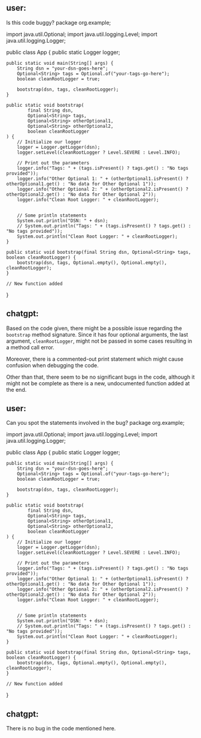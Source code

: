 

## user: 

Is this code buggy?
package org.example;

import java.util.Optional;
import java.util.logging.Level;
import java.util.logging.Logger;

public class App
{
    public static Logger logger;

    public static void main(String[] args) {
        String dsn = "your-dsn-goes-here";
        Optional<String> tags = Optional.of("your-tags-go-here");
        boolean cleanRootLogger = true;

        bootstrap(dsn, tags, cleanRootLogger);
    }

    public static void bootstrap(
            final String dsn,
            Optional<String> tags,
            Optional<String> otherOptional1,
            Optional<String> otherOptional2,
            boolean cleanRootLogger
    ) {
        // Initialize our logger
        logger = Logger.getLogger(dsn);
        logger.setLevel(cleanRootLogger ? Level.SEVERE : Level.INFO);

        // Print out the parameters
        logger.info("Tags: " + (tags.isPresent() ? tags.get() : "No tags provided"));
        logger.info("Other Optional 1: " + (otherOptional1.isPresent() ? otherOptional1.get() : "No data for Other Optional 1"));
        logger.info("Other Optional 2: " + (otherOptional2.isPresent() ? otherOptional2.get() : "No data for Other Optional 2"));
        logger.info("Clean Root Logger: " + cleanRootLogger);


        // Some println statements
        System.out.println("DSN: " + dsn);
        // System.out.println("Tags: " + (tags.isPresent() ? tags.get() : "No tags provided"));
        System.out.println("Clean Root Logger: " + cleanRootLogger);
    }

    public static void bootstrap(final String dsn, Optional<String> tags, boolean cleanRootLogger) {
        bootstrap(dsn, tags, Optional.empty(), Optional.empty(), cleanRootLogger);
    }

    // New function added
}


## chatgpt: 

Based on the code given, there might be a possible issue regarding the `bootstrap` method signature. Since it has four optional arguments, the last argument, `cleanRootLogger`, might not be passed in some cases resulting in a method call error. 

Moreover, there is a commented-out print statement which might cause confusion when debugging the code. 

Other than that, there seem to be no significant bugs in the code, although it might not be complete as there is a new, undocumented function added at the end.

## user: 

Can you spot the statements involved in the bug?
package org.example;

import java.util.Optional;
import java.util.logging.Level;
import java.util.logging.Logger;

public class App
{
    public static Logger logger;

    public static void main(String[] args) {
        String dsn = "your-dsn-goes-here";
        Optional<String> tags = Optional.of("your-tags-go-here");
        boolean cleanRootLogger = true;

        bootstrap(dsn, tags, cleanRootLogger);
    }

    public static void bootstrap(
            final String dsn,
            Optional<String> tags,
            Optional<String> otherOptional1,
            Optional<String> otherOptional2,
            boolean cleanRootLogger
    ) {
        // Initialize our logger
        logger = Logger.getLogger(dsn);
        logger.setLevel(cleanRootLogger ? Level.SEVERE : Level.INFO);

        // Print out the parameters
        logger.info("Tags: " + (tags.isPresent() ? tags.get() : "No tags provided"));
        logger.info("Other Optional 1: " + (otherOptional1.isPresent() ? otherOptional1.get() : "No data for Other Optional 1"));
        logger.info("Other Optional 2: " + (otherOptional2.isPresent() ? otherOptional2.get() : "No data for Other Optional 2"));
        logger.info("Clean Root Logger: " + cleanRootLogger);


        // Some println statements
        System.out.println("DSN: " + dsn);
        // System.out.println("Tags: " + (tags.isPresent() ? tags.get() : "No tags provided"));
        System.out.println("Clean Root Logger: " + cleanRootLogger);
    }

    public static void bootstrap(final String dsn, Optional<String> tags, boolean cleanRootLogger) {
        bootstrap(dsn, tags, Optional.empty(), Optional.empty(), cleanRootLogger);
    }

    // New function added
}


## chatgpt: 

There is no bug in the code mentioned here.